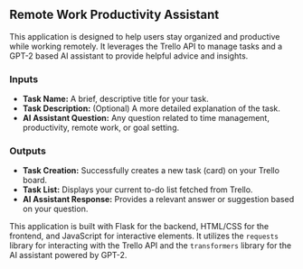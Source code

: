 ## Remote Work Productivity Assistant

This application is designed to help users stay organized and productive while working remotely. It leverages the Trello API to manage tasks and a GPT-2 based AI assistant to provide helpful advice and insights.

### Inputs

* **Task Name:** A brief, descriptive title for your task.
* **Task Description:** (Optional) A more detailed explanation of the task.
* **AI Assistant Question:** Any question related to time management, productivity, remote work, or goal setting.

### Outputs

* **Task Creation:** Successfully creates a new task (card) on your Trello board.
* **Task List:** Displays your current to-do list fetched from Trello.
* **AI Assistant Response:** Provides a relevant answer or suggestion based on your question.

This application is built with Flask for the backend, HTML/CSS for the frontend, and JavaScript for interactive elements. It utilizes the `requests` library for interacting with the Trello API and the `transformers` library for the AI assistant powered by GPT-2.